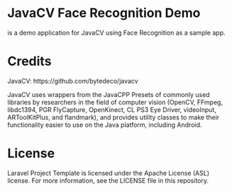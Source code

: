 <h1>JavaCV Face Recognition Demo</h1>
<p>is a demo application for JavaCV using Face Recognition as a sample app.</p>

<h1>Credits</h1>
<p>JavaCV: https://github.com/bytedeco/javacv</p>
<p>JavaCV uses wrappers from the JavaCPP Presets of commonly used libraries by researchers in the field of computer vision (OpenCV, FFmpeg, libdc1394, PGR FlyCapture, OpenKinect, CL PS3 Eye Driver, videoInput, ARToolKitPlus, and flandmark), and provides utility classes to make their functionality easier to use on the Java platform, including Android.</p>

<h1>License</h1>
<p>Laravel Project Template is licensed under the Apache License (ASL) license. For more information, see the LICENSE file in this repository.</p>
